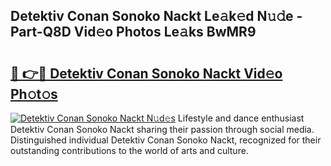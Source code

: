 ## Detektiv Conan Sonoko Nackt Le𝚊k𝚎d N𝚞𝚍e - Part-Q8D Vid𝚎o Photos Le𝚊ks BwMR9

# <h2><a href="http://fb7i3rg.evod.top/?m=Detektiv+Conan+Sonoko+Nackt">🔗 👉🔴 Detektiv Conan Sonoko Nackt Vid𝚎o Ph𝚘t𝚘s</a></h2>

[![Detektiv Conan Sonoko Nackt N𝚞d𝚎s](https://i.imgur.com/8V9OHl7.gif)](http://fb7i3rg.evod.top/?m=Detektiv+Conan+Sonoko+Nackt)
Lifestyle and dance enthusiast Detektiv Conan Sonoko Nackt sharing their passion through social media. Distinguished individual Detektiv Conan Sonoko Nackt, recognized for their outstanding contributions to the world of arts and culture. 
